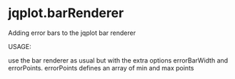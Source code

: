 jqplot.barRenderer
==================

Adding error bars to the jqplot bar renderer

USAGE:

use the bar renderer as usual but with the extra options errorBarWidth and errorPoints. errorPoints defines an array of min and max points
